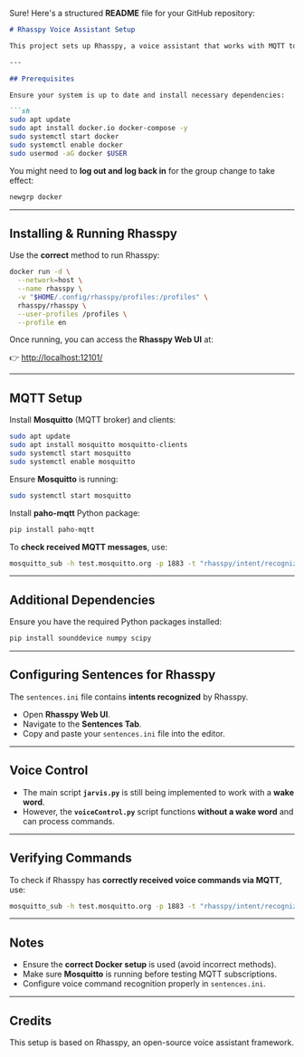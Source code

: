 Sure! Here's a structured **README** file for your GitHub repository:

```markdown
# Rhasspy Voice Assistant Setup

This project sets up Rhasspy, a voice assistant that works with MQTT to recognize spoken commands. Below are the correct installation steps, dependencies, and configurations needed for the system to function properly.

---

## Prerequisites

Ensure your system is up to date and install necessary dependencies:

```sh
sudo apt update
sudo apt install docker.io docker-compose -y
sudo systemctl start docker
sudo systemctl enable docker
sudo usermod -aG docker $USER
```

You might need to **log out and log back in** for the group change to take effect:

```sh
newgrp docker
```

---

## Installing & Running Rhasspy

Use the **correct** method to run Rhasspy:

```sh
docker run -d \
  --network=host \
  --name rhasspy \
  -v "$HOME/.config/rhasspy/profiles:/profiles" \
  rhasspy/rhasspy \
  --user-profiles /profiles \
  --profile en
```

Once running, you can access the **Rhasspy Web UI** at:

👉 [http://localhost:12101/](http://localhost:12101/)

---

## MQTT Setup

Install **Mosquitto** (MQTT broker) and clients:

```sh
sudo apt update
sudo apt install mosquitto mosquitto-clients
sudo systemctl start mosquitto
sudo systemctl enable mosquitto
```

Ensure **Mosquitto** is running:

```sh
sudo systemctl start mosquitto
```

Install **paho-mqtt** Python package:

```sh
pip install paho-mqtt
```

To **check received MQTT messages**, use:

```sh
mosquitto_sub -h test.mosquitto.org -p 1883 -t "rhasspy/intent/recognized" -v
```

---

## Additional Dependencies

Ensure you have the required Python packages installed:

```sh
pip install sounddevice numpy scipy
```

---

## Configuring Sentences for Rhasspy

The `sentences.ini` file contains **intents recognized** by Rhasspy.

- Open **Rhasspy Web UI**.
- Navigate to the **Sentences Tab**.
- Copy and paste your `sentences.ini` file into the editor.

---

## Voice Control

- The main script **`jarvis.py`** is still being implemented to work with a **wake word**.
- However, the **`voiceControl.py`** script functions **without a wake word** and can process commands.

---

## Verifying Commands

To check if Rhasspy has **correctly received voice commands via MQTT**, use:

```sh
mosquitto_sub -h test.mosquitto.org -p 1883 -t "rhasspy/intent/recognized" -v
```

---

## Notes

- Ensure the **correct Docker setup** is used (avoid incorrect methods).
- Make sure **Mosquitto** is running before testing MQTT subscriptions.
- Configure voice command recognition properly in `sentences.ini`.

---

## Credits

This setup is based on Rhasspy, an open-source voice assistant framework.
